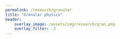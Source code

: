 ```yaml
---
permalink: /research/granular
title: "Granular physics"
header:
    overlay_image: /assets/img/research/gran.png
    overlay_filter: .3
---
```


